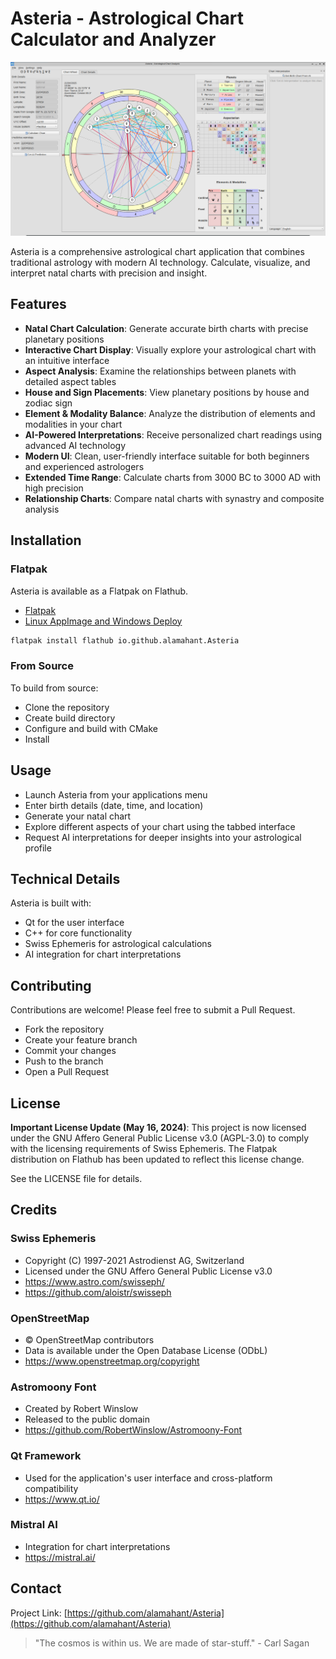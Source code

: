 # Asteria - Astrological Chart Calculator and Analyzer

![Asteria Screenshot](screenshots/Screenshot_main.png)

Asteria is a comprehensive astrological chart application that combines traditional astrology with modern AI technology. Calculate, visualize, and interpret natal charts with precision and insight.

## Features

- **Natal Chart Calculation**: Generate accurate birth charts with precise planetary positions
- **Interactive Chart Display**: Visually explore your astrological chart with an intuitive interface
- **Aspect Analysis**: Examine the relationships between planets with detailed aspect tables
- **House and Sign Placements**: View planetary positions by house and zodiac sign
- **Element & Modality Balance**: Analyze the distribution of elements and modalities in your chart
- **AI-Powered Interpretations**: Receive personalized chart readings using advanced AI technology
- **Modern UI**: Clean, user-friendly interface suitable for both beginners and experienced astrologers
- **Extended Time Range**: Calculate charts from 3000 BC to 3000 AD with high precision
- **Relationship Charts**: Compare natal charts with synastry and composite analysis

## Installation

### Flatpak

Asteria is available as a Flatpak on Flathub.

- [Flatpak](https://flathub.org/en/apps/io.github.alamahant.Asteria)
- [Linux AppImage and Windows Deploy](https://github.com/alamahant/Asteria/releases/latest)


```bash
flatpak install flathub io.github.alamahant.Asteria
```

### From Source

To build from source:
- Clone the repository
- Create build directory
- Configure and build with CMake
- Install

## Usage

- Launch Asteria from your applications menu
- Enter birth details (date, time, and location)
- Generate your natal chart
- Explore different aspects of your chart using the tabbed interface
- Request AI interpretations for deeper insights into your astrological profile


## Technical Details

Asteria is built with:
- Qt for the user interface
- C++ for core functionality
- Swiss Ephemeris for astrological calculations
- AI integration for chart interpretations

## Contributing

Contributions are welcome! Please feel free to submit a Pull Request.
- Fork the repository
- Create your feature branch
- Commit your changes
- Push to the branch
- Open a Pull Request

## License

**Important License Update (May 16, 2024)**: This project is now licensed under the GNU Affero General Public License v3.0 (AGPL-3.0) to comply with the licensing requirements of Swiss Ephemeris. The Flatpak distribution on Flathub has been updated to reflect this license change.

See the LICENSE file for details.

## Credits

### Swiss Ephemeris
- Copyright (C) 1997-2021 Astrodienst AG, Switzerland
- Licensed under the GNU Affero General Public License v3.0
- https://www.astro.com/swisseph/
- https://github.com/aloistr/swisseph

### OpenStreetMap
- © OpenStreetMap contributors
- Data is available under the Open Database License (ODbL)
- https://www.openstreetmap.org/copyright

### Astromoony Font
- Created by Robert Winslow
- Released to the public domain
- https://github.com/RobertWinslow/Astromoony-Font

### Qt Framework
- Used for the application's user interface and cross-platform compatibility
- https://www.qt.io/

### Mistral AI
- Integration for chart interpretations
- https://mistral.ai/

## Contact

Project Link: [https://github.com/alamahant/Asteria](https://github.com/alamahant/Asteria)

> "The cosmos is within us. We are made of star-stuff." - Carl Sagan






